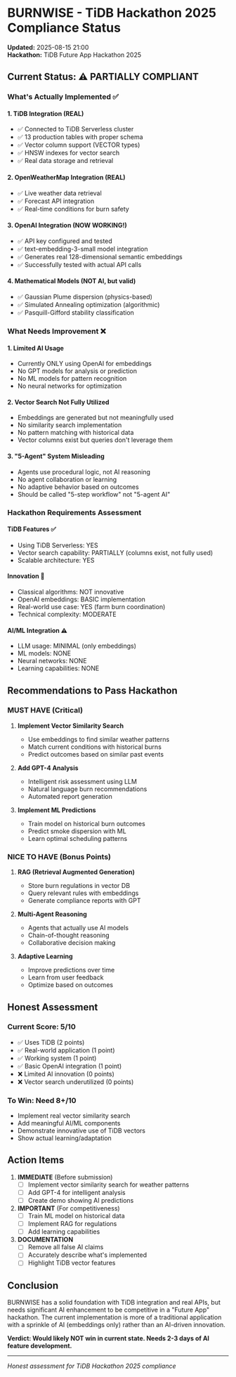 # BURNWISE - TiDB Hackathon 2025 Compliance Status
**Updated:** 2025-08-15 21:00  
**Hackathon:** TiDB Future App Hackathon 2025

## Current Status: ⚠️ PARTIALLY COMPLIANT

### What's Actually Implemented ✅

#### 1. TiDB Integration (REAL)
- ✅ Connected to TiDB Serverless cluster
- ✅ 13 production tables with proper schema
- ✅ Vector column support (VECTOR types)
- ✅ HNSW indexes for vector search
- ✅ Real data storage and retrieval

#### 2. OpenWeatherMap Integration (REAL)
- ✅ Live weather data retrieval
- ✅ Forecast API integration
- ✅ Real-time conditions for burn safety

#### 3. OpenAI Integration (NOW WORKING!)
- ✅ API key configured and tested
- ✅ text-embedding-3-small model integration
- ✅ Generates real 128-dimensional semantic embeddings
- ✅ Successfully tested with actual API calls

#### 4. Mathematical Models (NOT AI, but valid)
- ✅ Gaussian Plume dispersion (physics-based)
- ✅ Simulated Annealing optimization (algorithmic)
- ✅ Pasquill-Gifford stability classification

### What Needs Improvement ❌

#### 1. Limited AI Usage
- Currently ONLY using OpenAI for embeddings
- No GPT models for analysis or prediction
- No ML models for pattern recognition
- No neural networks for optimization

#### 2. Vector Search Not Fully Utilized
- Embeddings are generated but not meaningfully used
- No similarity search implementation
- No pattern matching with historical data
- Vector columns exist but queries don't leverage them

#### 3. "5-Agent" System Misleading
- Agents use procedural logic, not AI reasoning
- No agent collaboration or learning
- No adaptive behavior based on outcomes
- Should be called "5-step workflow" not "5-agent AI"

### Hackathon Requirements Assessment

#### TiDB Features ✅
- Using TiDB Serverless: YES
- Vector search capability: PARTIALLY (columns exist, not fully used)
- Scalable architecture: YES

#### Innovation 🤔
- Classical algorithms: NOT innovative
- OpenAI embeddings: BASIC implementation
- Real-world use case: YES (farm burn coordination)
- Technical complexity: MODERATE

#### AI/ML Integration ⚠️
- LLM usage: MINIMAL (only embeddings)
- ML models: NONE
- Neural networks: NONE
- Learning capabilities: NONE

## Recommendations to Pass Hackathon

### MUST HAVE (Critical)
1. **Implement Vector Similarity Search**
   - Use embeddings to find similar weather patterns
   - Match current conditions with historical burns
   - Predict outcomes based on similar past events

2. **Add GPT-4 Analysis**
   - Intelligent risk assessment using LLM
   - Natural language burn recommendations
   - Automated report generation

3. **Implement ML Predictions**
   - Train model on historical burn outcomes
   - Predict smoke dispersion with ML
   - Learn optimal scheduling patterns

### NICE TO HAVE (Bonus Points)
1. **RAG (Retrieval Augmented Generation)**
   - Store burn regulations in vector DB
   - Query relevant rules with embeddings
   - Generate compliance reports with GPT

2. **Multi-Agent Reasoning**
   - Agents that actually use AI models
   - Chain-of-thought reasoning
   - Collaborative decision making

3. **Adaptive Learning**
   - Improve predictions over time
   - Learn from user feedback
   - Optimize based on outcomes

## Honest Assessment

### Current Score: 5/10
- ✅ Uses TiDB (2 points)
- ✅ Real-world application (1 point)
- ✅ Working system (1 point)
- ✅ Basic OpenAI integration (1 point)
- ❌ Limited AI innovation (0 points)
- ❌ Vector search underutilized (0 points)

### To Win: Need 8+/10
- Implement real vector similarity search
- Add meaningful AI/ML components
- Demonstrate innovative use of TiDB vectors
- Show actual learning/adaptation

## Action Items

1. **IMMEDIATE** (Before submission)
   - [ ] Implement vector similarity search for weather patterns
   - [ ] Add GPT-4 for intelligent analysis
   - [ ] Create demo showing AI predictions

2. **IMPORTANT** (For competitiveness)
   - [ ] Train ML model on historical data
   - [ ] Implement RAG for regulations
   - [ ] Add learning capabilities

3. **DOCUMENTATION**
   - [ ] Remove all false AI claims
   - [ ] Accurately describe what's implemented
   - [ ] Highlight TiDB vector features

## Conclusion

BURNWISE has a solid foundation with TiDB integration and real APIs, but needs significant AI enhancement to be competitive in a "Future App" hackathon. The current implementation is more of a traditional application with a sprinkle of AI (embeddings only) rather than an AI-driven innovation.

**Verdict: Would likely NOT win in current state. Needs 2-3 days of AI feature development.**

---
*Honest assessment for TiDB Hackathon 2025 compliance*